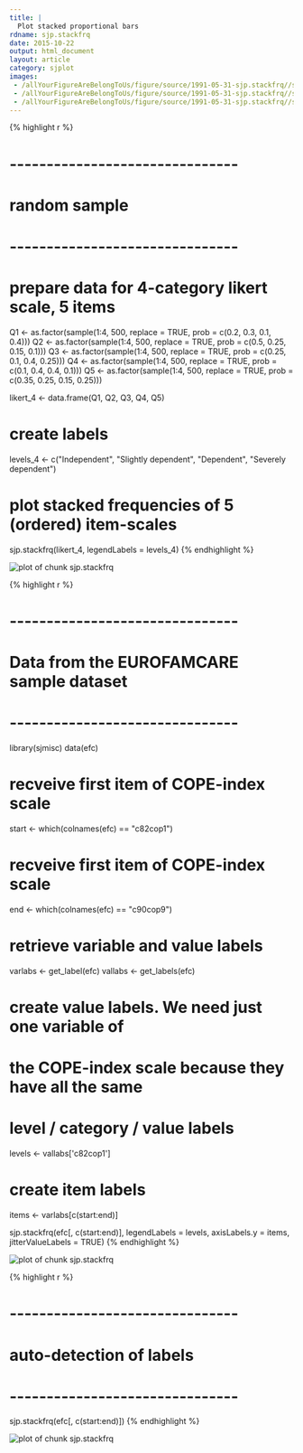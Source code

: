 ```yaml
---
title: |
  Plot stacked proportional bars
rdname: sjp.stackfrq
date: 2015-10-22
output: html_document
layout: article
category: sjplot
images:
 - /allYourFigureAreBelongToUs/figure/source/1991-05-31-sjp.stackfrq//sjp.stackfrq-1.png
 - /allYourFigureAreBelongToUs/figure/source/1991-05-31-sjp.stackfrq//sjp.stackfrq-2.png
 - /allYourFigureAreBelongToUs/figure/source/1991-05-31-sjp.stackfrq//sjp.stackfrq-3.png
---
```





{% highlight r %}
# -------------------------------
# random sample
# -------------------------------
# prepare data for 4-category likert scale, 5 items
Q1 <- as.factor(sample(1:4, 500, replace = TRUE,
                       prob = c(0.2, 0.3, 0.1, 0.4)))
Q2 <- as.factor(sample(1:4, 500, replace = TRUE,
                       prob = c(0.5, 0.25, 0.15, 0.1)))
Q3 <- as.factor(sample(1:4, 500, replace = TRUE,
                       prob = c(0.25, 0.1, 0.4, 0.25)))
Q4 <- as.factor(sample(1:4, 500, replace = TRUE,
                       prob = c(0.1, 0.4, 0.4, 0.1)))
Q5 <- as.factor(sample(1:4, 500, replace = TRUE,
                       prob = c(0.35, 0.25, 0.15, 0.25)))

likert_4 <- data.frame(Q1, Q2, Q3, Q4, Q5)

# create labels
levels_4 <- c("Independent",
              "Slightly dependent",
              "Dependent",
              "Severely dependent")

# plot stacked frequencies of 5 (ordered) item-scales
sjp.stackfrq(likert_4, legendLabels = levels_4)
{% endhighlight %}

![plot of chunk sjp.stackfrq](/allYourFigureAreBelongToUs/figure/source/1991-05-31-sjp.stackfrq/sjp.stackfrq-1.png) 

{% highlight r %}
# -------------------------------
# Data from the EUROFAMCARE sample dataset
# -------------------------------
library(sjmisc)
data(efc)

# recveive first item of COPE-index scale
start <- which(colnames(efc) == "c82cop1")

# recveive first item of COPE-index scale
end <- which(colnames(efc) == "c90cop9")

# retrieve variable and value labels
varlabs <- get_label(efc)
vallabs <- get_labels(efc)

# create value labels. We need just one variable of
# the COPE-index scale because they have all the same
# level / category / value labels
levels <- vallabs['c82cop1']

# create item labels
items <- varlabs[c(start:end)]

sjp.stackfrq(efc[, c(start:end)],
             legendLabels = levels,
             axisLabels.y = items,
             jitterValueLabels = TRUE)
{% endhighlight %}

![plot of chunk sjp.stackfrq](/allYourFigureAreBelongToUs/figure/source/1991-05-31-sjp.stackfrq/sjp.stackfrq-2.png) 

{% highlight r %}
# -------------------------------
# auto-detection of labels
# -------------------------------
sjp.stackfrq(efc[, c(start:end)])
{% endhighlight %}

![plot of chunk sjp.stackfrq](/allYourFigureAreBelongToUs/figure/source/1991-05-31-sjp.stackfrq/sjp.stackfrq-3.png) 
